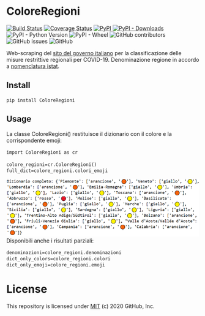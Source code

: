 
# ColoreRegioni
[![Build Status](https://travis-ci.com/MCilento93/ColoreRegioni.svg)](https://travis-ci.com/MCilento93/ColoreRegioni)
[![Coverage Status](https://coveralls.io/repos/github/MCilento93/ColoreRegioni/badge.svg)](https://coveralls.io/github/MCilento93/ColoreRegioni)
[![PyPI](https://img.shields.io/pypi/v/ColoreRegioni)](https://pypi.org/project/ColoreRegioni/)
[![PyPI - Downloads](https://img.shields.io/pypi/dm/ColoreRegioni)](https://pypistats.org/packages/coloreregioni)
![PyPI - Python Version](https://img.shields.io/pypi/pyversions/ColoreRegioni)
![PyPI - Wheel](https://img.shields.io/pypi/wheel/ColoreRegioni)
![GitHub contributors](https://img.shields.io/github/contributors/MCilento93/ColoreRegioni)
![GitHub issues](https://img.shields.io/github/issues-raw/MCilento93/ColoreRegioni)
![GitHub](https://img.shields.io/github/license/MCilento93/ColoreRegioni)

Web-scraping del [sito del governo italiano](http://www.governo.it/it/articolo/domande-frequenti-sulle-misure-adottate-dal-governo/15638?gclid=CjwKCAiAwrf-BRA9EiwAUWwKXicC1bzopYynHP9pvRxHUza7Ar4dte9hWHi55Uj4xfuAHanOCf7a1BoCTggQAvD_BwE) per la classificazione delle misure restrittive regionali per COVID-19.
Denominazione regione in accordo a [nomenclatura istat](https://www.istat.it/it/archivio/6789).

## Install
```
pip install ColoreRegioni
```

## Usage
La classe ColoreRegioni() restituisce il dizionario con il colore e la corrispondente emoji:
```
import ColoreRegioni as cr

colore_regioni=cr.ColoreRegioni()
full_dict=colore_regioni.colori_emoji
```
![full_dict](https://github.com/MCilento93/ColoreRegioni/blob/main/images/full_dict.png?raw=true)</br>
Disponibili anche i risultati parziali:
```
denominazioni=colore_regioni.denominazioni
dict_only_colors=colore_regioni.colori
dict_only_emoji=colore_regioni.emoji
```

# License
This repository is licensed under [MIT](LICENSE) (c) 2020 GitHub, Inc.
